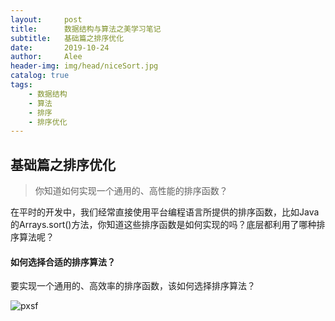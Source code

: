 ```yaml
---
layout:     post
title:      数据结构与算法之美学习笔记
subtitle:   基础篇之排序优化
date:       2019-10-24
author:     Alee
header-img: img/head/niceSort.jpg
catalog: true
tags:
    - 数据结构
    - 算法
    - 排序
    - 排序优化
---
```


## 基础篇之排序优化

> 你知道如何实现一个通用的、高性能的排序函数？



在平时的开发中，我们经常直接使用平台编程语言所提供的排序函数，比如Java的Arrays.sort()方法，你知道这些排序函数是如何实现的吗？底层都利用了哪种排序算法呢？



#### 如何选择合适的排序算法？

要实现一个通用的、高效率的排序函数，该如何选择排序算法？

![pxsf](https://static001.geekbang.org/resource/image/1f/fd/1f6ef7e0a5365d6e9d68f0ccc71755fd.jpg)



